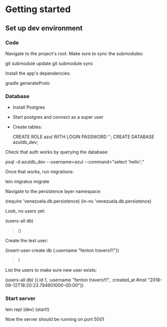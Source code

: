 # Getting started

## Set up dev environment

### Code

Navigate to the project's root.
Make sure to sync the submodules: 

  git submodule update
  git submodule sync

Install the app's dependencies:

  gradle generateProto

### Database

- Install Postgres
- Start postgres and connect as a super user
- Create tables:


  CREATE ROLE azul WITH LOGIN PASSWORD '';
  CREATE DATABASE azuldb_dev;

Check that auth works by querying the database:

  psql -d azuldb_dev --username=azul --command="select 'hello';"

Once that works, run migrations:

  lein migratus migrate

Navigate to the persistence layer namespace:

  (require 'venezuela.db.persistence)
  (in-ns 'venezuela.db.persistence)

Look, no users yet:

  (users-all db)
  > ()

Create the test user:

  (insert-user-create db {:username "fenton travers!!!"})
  > 1
 
List the users to make sure new user exists:

  (users-all db)
  ({:id 1, :username "fenton travers!!!", :created_at #inst "2018-09-12T18:20:23.794901000-00:00"})
    
 ### Start server

  lein repl
  (dev)
  (start!)

 Now the server should be running on port 5001